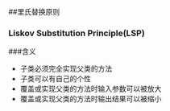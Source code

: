 ##里氏替换原则
### Liskov Substitution Principle(LSP)
###含义

- 子类必须完全实现父类的方法
- 子类可以有自己的个性
- 覆盖或实现父类的方法时输入参数可以被放大
- 覆盖或实现父类的方法时输出结果可以被缩小